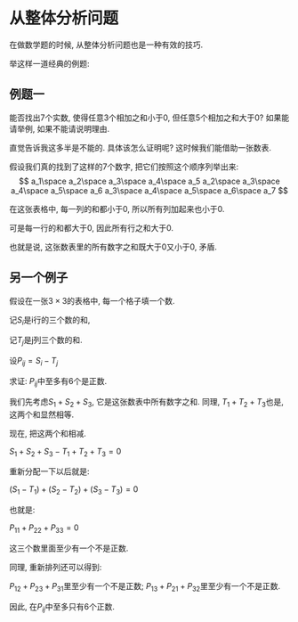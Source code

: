 # 从整体分析问题
<script 
  src="https://cdn.bootcss.com/mathjax/2.7.5/MathJax.js?config=TeX-MML-AM_CHTML"></script>
在做数学题的时候, 从整体分析问题也是一种有效的技巧.

举这样一道经典的例题:

## 例题一

能否找出7个实数, 使得任意3个相加之和小于0, 但任意5个相加之和大于0? 如果能请举例, 如果不能请说明理由.

直觉告诉我这多半是不能的. 具体该怎么证明呢? 这时候我们能借助一张数表.

假设我们真的找到了这样的7个数字, 把它们按照这个顺序列举出来:
$$
a_1\space a_2\space a_3\space a_4\space a_5
a_2\space a_3\space a_4\space a_5\space a_6
a_3\space a_4\space a_5\space a_6\space a_7
$$


在这张表格中, 每一列的和都小于0, 所以所有列加起来也小于0.

可是每一行的和都大于0, 因此所有行之和大于0.

也就是说, 这张数表里的所有数字之和既大于0又小于0, 矛盾.

## 另一个例子

假设在一张$3 \times3$的表格中, 每一个格子填一个数.

记$S_i$是i行的三个数的和,

记$T_j$是j列三个数的和.

设$P_{ij}=S_i-T_j$

求证: $P_{ij}$中至多有6个是正数.

我们先考虑$S_1+S_2+S_3$, 它是这张数表中所有数字之和. 同理, $T_1+T_2+T_3$也是, 这两个和显然相等.

现在, 把这两个和相减.

$S_1+S_2+S_3-T_1+T_2+T_3=0$

重新分配一下以后就是:

$(S_1-T_1)+(S_2-T_2)+(S_3-T_3)=0$

也就是:

$P_{11}+P_{22}+P_{33}=0$

这三个数里面至少有一个不是正数.

同理, 重新排列还可以得到:

$P_{12}+P_{23}+P_{31}$里至少有一个不是正数; $P_{13}+P_{21}+P_{32}$里至少有一个不是正数.

因此, 在$P_{ij}$中至多只有6个正数.


